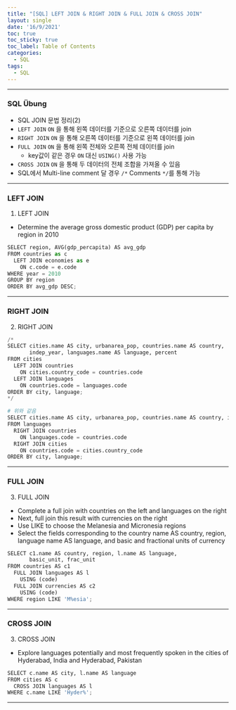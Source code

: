 ```yaml
---
title: "[SQL] LEFT JOIN & RIGHT JOIN & FULL JOIN & CROSS JOIN"
layout: single
date: '16/9/2021'
toc: true
toc_sticky: true
toc_label: Table of Contents
categories:
  - SQL
tags:
  - SQL
---
```


---
### SQL Übung 
* SQL JOIN 문법 정리(2)
* ```LEFT JOIN``` ```ON``` 을 통해 왼쪽 데이터를 기준으로 오른쪽 데이터를 join
* ```RIGHT JOIN``` ```ON``` 을 통해 오른쪽 데이터를 기준으로 왼쪽 데이터를 join
* ```FULL JOIN``` ```ON``` 을 통해 왼쪽 전체와 오른쪽 전체 데이터를 join
    * key값이 같은 경우 ```ON``` 대신 ```USING()``` 사용 가능
* ```CROSS JOIN``` ```ON``` 을 통해 두 데이터의 전체 조합을 가져올 수 있음
* SQL에서 Multi-line comment 달 경우 ```/*``` Comments ```*/```를 통해 가능

---

### LEFT JOIN
1) LEFT JOIN
* Determine the average gross domestic product (GDP) per capita by region in 2010

```python
SELECT region, AVG(gdp_percapita) AS avg_gdp
FROM countries as c
  LEFT JOIN economies as e
    ON c.code = e.code
WHERE year = 2010
GROUP BY region
ORDER BY avg_gdp DESC;
```
---

### RIGHT JOIN
2) RIGHT JOIN

```python
/*
SELECT cities.name AS city, urbanarea_pop, countries.name AS country,
       indep_year, languages.name AS language, percent
FROM cities
  LEFT JOIN countries
    ON cities.country_code = countries.code
  LEFT JOIN languages
    ON countries.code = languages.code
ORDER BY city, language;
*/

# 위와 같음
SELECT cities.name AS city, urbanarea_pop, countries.name AS country, indep_year, languages.name AS language, percent
FROM languages
  RIGHT JOIN countries
    ON languages.code = countries.code
  RIGHT JOIN cities
    ON countries.code = cities.country_code
ORDER BY city, language;
```
---

### FULL JOIN
3) FULL JOIN
* Complete a full join with countries on the left and languages on the right
* Next, full join this result with currencies on the right
* Use LIKE to choose the Melanesia and Micronesia regions
* Select the fields corresponding to the country name AS country, region, language name AS language, and basic and fractional units of currency

```python
SELECT c1.name AS country, region, l.name AS language,
       basic_unit, frac_unit
FROM countries AS c1
  FULL JOIN languages AS l
    USING (code)
  FULL JOIN currencies AS c2
    USING (code)
WHERE region LIKE 'M%esia';
```
---

### CROSS JOIN
3) CROSS JOIN
* Explore languages potentially and most frequently spoken in the cities of Hyderabad, India and Hyderabad, Pakistan

```python
SELECT c.name AS city, l.name AS language
FROM cities AS c        
  CROSS JOIN languages AS l
WHERE c.name LIKE 'Hyder%';
```

---

